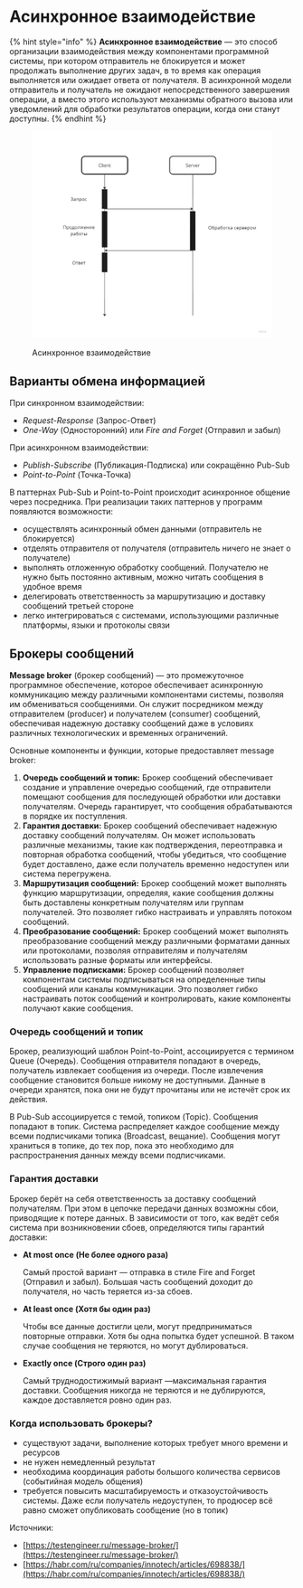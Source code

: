 # Асинхронное взаимодействие

{% hint style="info" %}
**Асинхронное взаимодействие** — это способ организации взаимодействия между компонентами программной системы, при котором отправитель не блокируется и может продолжать выполнение других задач, в то время как операция выполняется или ожидает ответа от получателя. В асинхронной модели отправитель и получатель не ожидают непосредственного завершения операции, а вместо этого используют механизмы обратного вызова или уведомлений для обработки результатов операции, когда они станут доступны.
{% endhint %}

<figure><img src="../../../.gitbook/assets/Sync (1).jpg" alt="" width="563"><figcaption><p>Асинхронное взаимодействие</p></figcaption></figure>

## Варианты обмена информацией

При синхронном взаимодействии:&#x20;

* _Request-Response_ (Запрос-Ответ)
* _One-Way_ (Односторонний) или _Fire and Forget_ (Отправил и забыл)

При асинхронном взаимодействии:&#x20;

* _Publish-Subscribe_ (Публикация-Подписка) или сокращённо Pub-Sub
* _Point-to-Point_ (Точка-Точка)

В паттернах Pub-Sub и Point-to-Point происходит асинхронное общение через посредника. При реализации таких паттернов у программ появляются возможности:

* осуществлять асинхронный обмен данными (отправитель не блокируется)
* отделять отправителя от получателя (отправитель ничего не знает о получателе)
* выполнять отложенную обработку сообщений. Получателю не нужно быть постоянно активным, можно читать сообщения в удобное время
* делегировать ответственность за маршрутизацию и доставку сообщений третьей стороне
* легко интегрироваться с системами, использующими различные платформы, языки и протоколы связи

## Брокеры сообщений

**Message broker** (брокер сообщений) — это промежуточное программное обеспечение, которое обеспечивает асинхронную коммуникацию между различными компонентами системы, позволяя им обмениваться сообщениями. Он служит посредником между отправителем (producer) и получателем (consumer) сообщений, обеспечивая надежную доставку сообщений даже в условиях различных технологических и временных ограничений.

Основные компоненты и функции, которые предоставляет message broker:

1. **Очередь сообщений и топик:** Брокер сообщений обеспечивает создание и управление очередью сообщений, где отправители помещают сообщения для последующей обработки или доставки получателям. Очередь гарантирует, что сообщения обрабатываются в порядке их поступления.
2. **Гарантия доставки:** Брокер сообщений обеспечивает надежную доставку сообщений получателям. Он может использовать различные механизмы, такие как подтверждения, переотправка и повторная обработка сообщений, чтобы убедиться, что сообщение будет доставлено, даже если получатель временно недоступен или система перегружена.
3. **Маршрутизация сообщений:** Брокер сообщений может выполнять функцию маршрутизации, определяя, какие сообщения должны быть доставлены конкретным получателям или группам получателей. Это позволяет гибко настраивать и управлять потоком сообщений.
4. **Преобразование сообщений:** Брокер сообщений может выполнять преобразование сообщений между различными форматами данных или протоколами, позволяя отправителям и получателям использовать разные форматы или интерфейсы.
5. **Управление подписками:** Брокер сообщений позволяет компонентам системы подписываться на определенные типы сообщений или каналы коммуникации. Это позволяет гибко настраивать поток сообщений и контролировать, какие компоненты получают какие сообщения.

### Очередь сообщений и топик

Брокер, реализующий шаблон Point-to-Point, ассоциируется с термином Queue (Очередь). Сообщения отправителя попадают в очередь, получатель извлекает сообщения из очереди. После извлечения сообщение становится больше никому не доступными. Данные в очереди хранятся, пока они не будут прочитаны или не истечёт срок их действия.

В Pub-Sub ассоциируется с темой, топиком (Topic). Сообщения попадают в топик. Система распределяет каждое сообщение между всеми подписчиками топика (Broadcast, вещание). Сообщения могут храниться в топике, до тех пор, пока это необходимо для распространения данных между всеми подписчиками.

### Гарантия доставки

Брокер берёт на себя ответственность за доставку сообщений получателям. При этом в цепочке передачи данных возможны сбои, приводящие к потере данных. В зависимости от того, как ведёт себя система при возникновении сбоев, определяются типы гарантий доставки:

*   **At most once (Не более одного раза)**

    Самый простой вариант — отправка в стиле Fire and Forget (Отправил и забыл). Большая часть сообщений доходит до получателя, но часть теряется из-за сбоев.
*   **At least once (Хотя бы один раз)**

    Чтобы все данные достигли цели, могут предприниматься повторные отправки. Хотя бы одна попытка будет успешной. В таком случае сообщения не теряются, но могут дублироваться.
*   **Exactly once (Строго один раз)**

    Самый труднодостижимый вариант —максимальная гарантия доставки. Сообщения никогда не теряются и не дублируются, каждое доставляется ровно один раз.

### Когда использовать брокеры?

* существуют задачи, выполнение которых требует много времени и ресурсов
* не нужен немедленный результат
* необходима координация работы большого количества сервисов (событийная модель общения)
* требуется повысить масштабируемость и отказоустойчивость системы. Даже если получатель недоуступен, то продюсер всё равно сможет опубликовать сообщение (но в топик)







Источники:&#x20;

* [https://testengineer.ru/message-broker/](https://testengineer.ru/message-broker/)
* [https://habr.com/ru/companies/innotech/articles/698838/](https://habr.com/ru/companies/innotech/articles/698838/)
